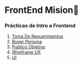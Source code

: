 # FrontEnd Mision🚀

### Prácticas de Intro a Frontend

1. [Toma De Requerimientos](https://github.com/SrKarol/LaunchX-Frontend/blob/Personal/INTRO/Toma%20de%20Requerimientos.docx)
2. [Buyer Persona]()
3. [Publico Objetivo]()
4. [Wireframe UX]()
5. [UI]()
